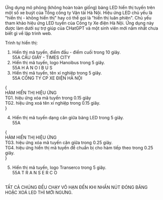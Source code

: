 Ứng dụng mô phỏng (không hoàn toàn giống) bảng LED hiển thị tuyến trên một số xe buýt của Tổng công ty Vận tải Hà Nội.
Hiệu ứng LED chủ yếu là "hiển thị - không hiển thị" hay có thể gọi là "hiển thị luân phiên".
Chủ yếu tham khảo hiệu ứng LED tuyến của Công ty Xe điện Hà Nội.
Ứng dụng này được làm dưới sự trợ giúp của CHatGPT và một sinh viên mới năm nhất chưa biết gì về lập trình web.

Trình tự hiển thị:
1. Hiển thị mã tuyến, điểm đầu - điểm cuối trong 10 giây. </br> 
   55A    CẦU GIẤY - TIMES CITY
2. Hiển thị mã tuyến, logo Hanoibus trong 5 giây. </br>
   55A      H A N O I B U S
3. Hiển thị mã tuyến, tên xí nghiệp trong 5 giây.</br>
   55A      CÔNG TY CP XE ĐIỆN HÀ NỘI

{</br>
HÀM HIỂN THỊ HIỆU ỨNG</br>
TG1. hiệu ứng xóa mã tuyến trong 0.15 giây</br>
TG2. hiệu ứng xoá tên xí nghiệp trong 0.15 giây.</br>
}</br>

4. Hiển thị mã tuyến dạng căn giữa bảng LED trong 5 giây.</br>
         55A

{</br>
HÀM HIỂN THỊ HIỆU ỨNG</br>
TG3. hiệu ứng xóa mã tuyến căn giữa trong 0.25 giây.</br>
TG4. hiệu ứng hiển thị mã tuyến để chuẩn bị cho hàm tiếp theo trong 0.25 giây.</br>
}</br>

5. Hiển thị mã tuyến, logo Transerco trong 5 giây. </br>
   55A      T R A N S E R C O
</br>
TẤT CẢ CHÚNG ĐỀU CHẠY VÔ HẠN ĐẾN KHI NHẤN NÚT ĐÓNG BĂNG HOẶC XOÁ LED THÌ MỚI NGƯNG.

